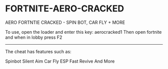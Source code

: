 # FORTNITE-AERO-CRACKED
AERO FORTNTIE CRACKED - SPIN BOT, CAR FLY + MORE

To use, open the loader and enter this key: aerocracked1
Then open fortnite and when in lobby press F2

-------

The cheat has features such as:

Spinbot
Silent Aim
Car Fly
ESP
Fast Revive
And More
